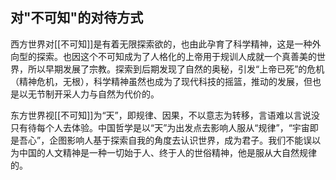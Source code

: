## 对"不可知"的对待方式
西方世界对[[不可知]]是有着无限探索欲的，也由此孕育了科学精神，这是一种外向型的探索。也因这个不可知成为了人格化的上帝用于规训人成就一个真善美的世界，所以早期发展了宗教。探索到后期发现了自然的奥秘，引发“上帝已死”的危机（精神危机，无根），科学精神虽然也成为了现代科技的摇篮，推动的发展，但也是以无节制开采人力与自然为代价的。

东方世界视[[不可知]]为“天”，即规律、因果，不以意志为转移，言语难以言说没只有待每个人去体验。中国哲学是以“天”为出发点去影响人服从“规律”，“宇宙即是吾心”，企图影响人基于探索自我的角度去认识世界，成为君子。我们不能误以为中国的人文精神是一种一切始于人、终于人的世俗精神，他是服从大自然规律的。